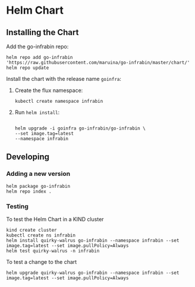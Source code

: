 # Helm Chart

## Installing the Chart

Add the go-infrabin repo:

```console
helm repo add go-infrabin 'https://raw.githubusercontent.com/maruina/go-infrabin/master/chart/'
helm repo update
```

Install the chart with the release name `goinfra`:

1. Create the flux namespace:

    ```console
    kubectl create namespace infrabin
    ```

1. Run `helm install`:

    ```console

    helm upgrade -i goinfra go-infrabin/go-infrabin \
    --set image.tag=latest
    --namespace infrabin
    ```

## Developing

### Adding a new version

```console
helm package go-infrabin
helm repo index .
```

### Testing

To test the Helm Chart in a KIND cluster

```console
kind create cluster
kubectl create ns infrabin
helm install quirky-walrus go-infrabin --namespace infrabin --set image.tag=latest --set image.pullPolicy=Always
helm test quirky-walrus -n infrabin
```

To test a change to the chart

```console
helm upgrade quirky-walrus go-infrabin --namespace infrabin --set image.tag=latest --set image.pullPolicy=Always
```
